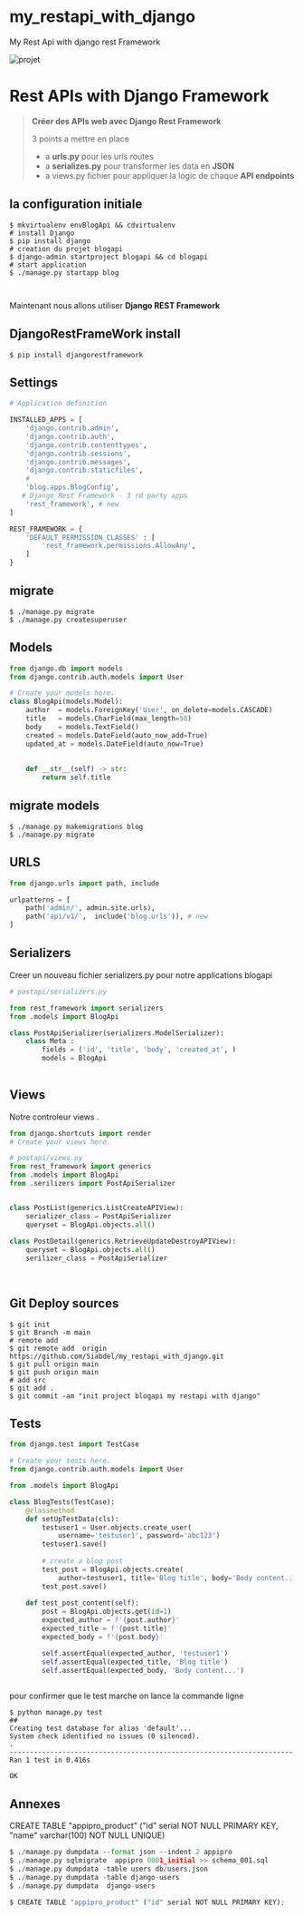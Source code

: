# my_restapi_with_django
My Rest Api with django rest Framework

![projet](/home/django/Depots/mesdoc_md/Vuejs/images/vuejs.png)





#  Rest APIs with Django Framework



>  **Créer des APIs web avec Django Rest Framework**
>
>  3 points a mettre en place 
>
>  * a **urls.py** pour les urls routes
>  * a **serializes.py** pour transformer les data en **JSON**
>  * a views.py fichier pour appliquer la logic de chaque **API endpoints**
>
>  



## la configuration initiale



```shell
$ mkvirtualenv envBlogApi && cdvirtualenv
# install Django
$ pip install django
# creation du projet blogapi
$ django-admin startproject blogapi && cd blogapi
# start application
$ ./manage.py startapp blog



```



Maintenant nous allons utiliser **Django REST Framework**

## DjangoRestFrameWork install

```shell
$ pip install djangorestframework
```



## Settings

```python
# Application definition

INSTALLED_APPS = [
    'django.contrib.admin',
    'django.contrib.auth',
    'django.contrib.contenttypes',
    'django.contrib.sessions',
    'django.contrib.messages',
    'django.contrib.staticfiles',
    #
    'blog.apps.BlogConfig',
   # Django Rest Framework - 3 rd party apps
    'rest_framework', # new
]

REST_FRAMEWORK = {
    'DEFAULT_PERMISSION_CLASSES' : [
        'rest_framework.permissions.AllowAny',
    ]
}
```



## migrate 

```shell
$ ./manage.py migrate 
$ ./manage.py createsuperuser
```



## Models 

```python
from django.db import models
from django.contrib.auth.models import User

# Create your models here.
class BlogApi(models.Model):
    author  = models.ForeignKey('User', on_delete=models.CASCADE)
    title   = models.CharField(max_length=50)
    body    = models.TextField()
    created = models.DateField(auto_now_add=True)
    updated_at = models.DateField(auto_now=True)
    
    
    def __str__(self) -> str:
        return self.title
```



## migrate models

```shell
$ ./manage.py makemigrations blog
$ ./manage.py migrate
```



## URLS

```python
from django.urls import path, include

urlpatterns = [
    path('admin/', admin.site.urls),
    path('api/v1/',  include('blog.urls')), # new
]
```



## Serializers 



Creer un nouveau fichier serializers.py pour notre applications blogapi



```python
# postapi/serializers.py

from rest_framework import serializers
from .models import BlogApi

class PostApiSerializer(serializers.ModelSerializer):
    class Meta :
        fields = ('id', 'title', 'body', 'created_at', )
        models = BlogApi
    
```



## Views

Notre controleur views .



```python
from django.shortcuts import render
# Create your views here.

# postapi/views.py
from rest_framework import generics
from .models import BlogApi
from .serilizers import PostApiSerializer 


class PostList(generics.ListCreateAPIView):
    serializer_class = PostApiSerializer
    queryset = BlogApi.objects.all()
    
class PostDetail(generics.RetrieveUpdateDestroyAPIView):
    queryset = BlogApi.objects.all()
    serilizer_class = PostApiSerializer
    
    
```

## Git Deploy sources



```shell
$ git init 
$ git Branch -m main
# remote add 
$ git remote add  origin https://github.com/Siabdel/my_restapi_with_django.git
$ git pull origin main 
$ git push origin main 
# add src 
$ git add .
$ git commit -am "init project blogapi my restapi with django"
```





## Tests 

```python
from django.test import TestCase

# Create your tests here.
from django.contrib.auth.models import User 

from .models import BlogApi 

class BlogTests(TestCase):
    @classmethod
    def setUpTestData(cls):
        testuser1 = User.objects.create_user(
            username='testuser1', password='abc123')
        testuser1.save()
        
        # create a blog post 
        test_post = BlogApi.objects.create(
            author=testuser1, title='Blog title', body='Body content...')
        test_post.save()
        
    def test_post_content(self):
        post = BlogApi.objects.get(id=1)
        expected_author = f'{post.author}'
        expected_title = f'{post.title}'
        expected_body = f'{post.body}'

        self.assertEqual(expected_author, 'testuser1')
        self.assertEqual(expected_title, 'Blog title')
        self.assertEqual(expected_body, 'Body content...')
        
```



pour confirmer que le test marche on lance la commande ligne 

```shell
$ python manage.py test
##
Creating test database for alias 'default'...
System check identified no issues (0 silenced).
.
----------------------------------------------------------------------
Ran 1 test in 0.416s

OK
```





## Annexes 

CREATE TABLE "appipro_product" ("id" serial NOT NULL PRIMARY KEY, "name" varchar(100) NOT NULL UNIQUE)

```python
$ ./manage.py dumpdata --format json --indent 2 appipro
$ ./manage.py sqlmigrate  appipro 0001_initial >> schema_001.sql
$ ./manage.py dumpdata -table users db/users.json
$ ./manage.py dumpdata -table django-users 
$ ./manage.py dumpdata  django-users 

$ CREATE TABLE "appipro_product" ("id" serial NOT NULL PRIMARY KEY);
```


